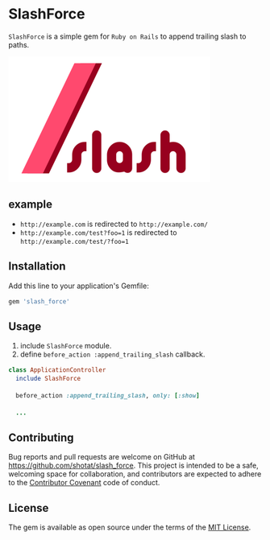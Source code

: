 # SlashForce

`SlashForce` is a simple gem for `Ruby on Rails` to append trailing slash to paths.

<img src="https://github.com/shotat/slash-force/blob/images/slash-logo.png" width=400px />

## example

- `http://example.com` is redirected to `http://example.com/`
- `http://example.com/test?foo=1` is redirected to `http://example.com/test/?foo=1`

## Installation

Add this line to your application's Gemfile:

```ruby
gem 'slash_force'
```

## Usage

1. include `SlashForce` module.
2. define `before_action :append_trailing_slash` callback.

```ruby
class ApplicationController
  include SlashForce

  before_action :append_trailing_slash, only: [:show]

  ...
```

## Contributing

Bug reports and pull requests are welcome on GitHub at https://github.com/shotat/slash_force. This project is intended to be a safe, welcoming space for collaboration, and contributors are expected to adhere to the [Contributor Covenant](http://contributor-covenant.org) code of conduct.


## License

The gem is available as open source under the terms of the [MIT License](http://opensource.org/licenses/MIT).

